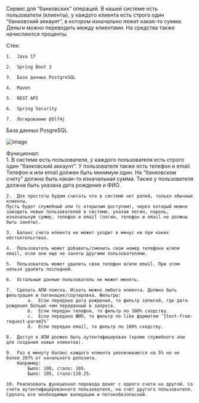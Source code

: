 Сервис для “банковских” операций. В нашей системе есть пользователи (клиенты), у каждого клиента есть строго один “банковский аккаунт”, в котором изначально лежит какая-то сумма. Деньги можно переводить между клиентами. На средства также начисляются проценты.

Стек:

    1.	Java 17
    
    2.	Spring Boot 3
    
    3.	База данных PostgreSQL
    
    4.	Maven
    
    5.	REST API
    
    6.  Spring Security
    
    7.  Логирование @Slf4j

База данных PosgreSQL


![image](https://github.com/RifatSuleymanov/BankApplication/assets/117975440/3f0c393a-d3ef-41c1-9d2d-5732ad9ba59a)

Функционал:    
    1.	В системе есть пользователи, у каждого пользователя есть строго один “банковский аккаунт”. У пользователя также есть телефон и email. Телефон и или email должен быть минимум один. 
    На “банковском счету” должна быть какая-то изначальная сумма. Также у пользователя должна быть указана дата рождения и ФИО.
    
    2.	Для простоты будем считать что в системе нет ролей, только обычные клиенты. 
    Пусть будет служебный апи (с открытым доступом), через который можно заводить новых пользователей в системе, указав логин, пароль, изначальную сумму, телефон и email (логин, телефон и email не должны быть заняты). 
    
    3.	Баланс счета клиента не может уходит в минус ни при каких обстоятельствах.
    
    4.	Пользователь может добавить/сменить свои номер телефона и/или email, если они еще не заняты другими пользователями.
    
    5.	Пользователь может удалить свои телефон и/или email. При этом нельзя удалить последний.
    
    6.	Остальные данные пользователь не может менять.
    
    7.	Сделать АПИ поиска. Искать можно любого клиента. Должна быть фильтрация и пагинация/сортировка. Фильтры:
            a.	Если передана дата рождения, то фильтр записей, где дата рождения больше чем переданный в запросе.
            b.	Если передан телефон, то фильтр по 100% сходству.
            c.	Если передано ФИО, то фильтр по like форматом ‘{text-from-request-param}%’
            d.	Если передан email, то фильтр по 100% сходству. 
            
    8.	Доступ к АПИ должен быть аутентифицирован (кроме служебного апи для создания новых клиентов).
    
    9.	Раз в минуту баланс каждого клиента увеличиваются на 5% но не более 207% от начального депозита.
        Например:
            Было: 100, стало: 105.
            Было: 105, стало:110.25.
    
    10.	Реализовать функционал перевода денег с одного счета на другой. Со счета аутентифицированного пользователя, на счёт другого пользователя. 
    Сделать все необходимые валидации и потокобезопасной.


